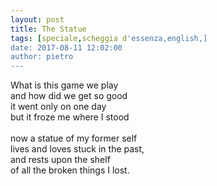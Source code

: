 ```yaml
---
layout: post
title: The Statue
tags: [speciale,scheggia d'essenza,english,]
date: 2017-08-11 12:02:00
author: pietro
---
```

What is this game we play<br/>and how did we get so good<br/>it went only on one day<br/>but it froze me where I stood<br/><br/>now a statue of my former self<br/>lives and loves stuck in the past,<br/>and rests upon the shelf<br/>of all the broken things I lost.
